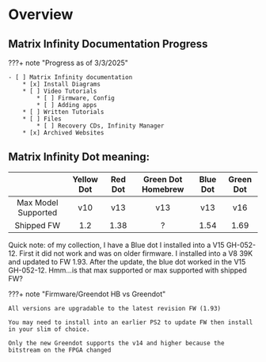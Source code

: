 # Overview

## Matrix Infinity Documentation Progress
???+ note "Progress as of 3/3/2025"

    - [ ] Matrix Infinity documentation
        * [x] Install Diagrams
        * [ ] Video Tutorials
            * [ ] Firmware, Config
            * [ ] Adding apps
        * [ ] Written Tutorials
        * [ ] Files
            * [ ] Recovery CDs, Infinity Manager
        * [x] Archived Websites


## Matrix Infinity Dot meaning:

|                     | Yellow Dot  | Red Dot | Green Dot Homebrew | Blue Dot | Green Dot | 
| :------------------:| :---------: | :-----: | :----------------: | :------: | :-------: |
| Max Model Supported | v10         | v13     | v13                | v13      | v16       |
| Shipped FW          | 1.2         | 1.38    | ?                  | 1.54     | 1.69      |

Quick note: of my collection, I have a Blue dot I installed into a V15 GH-052-12. First it did not work and was on older firmware. I installed into a V8 39K and updated to FW 1.93. After the update, the blue dot worked in the V15 GH-052-12. Hmm...is that max supported or max supported with shipped FW?

???+ note "Firmware/Greendot HB vs Greendot"

    All versions are upgradable to the latest revision FW (1.93)

    You may need to install into an earlier PS2 to update FW then install in your slim of choice. 

    Only the new Greendot supports the v14 and higher because the bitstream on the FPGA changed